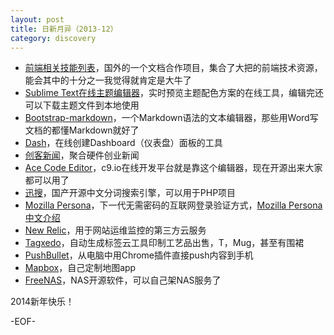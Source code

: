 ```yaml
---
layout: post
title: 日新月异（2013-12）
category: discovery
---
```


* [前端相关技能列表](https://github.com/dypsilon/frontend-dev-bookmarks)，国外的一个文档合作项目，集合了大把的前端技术资源，能会其中的十分之一我觉得就肯定是大牛了
* [Sublime Text在线主题编辑器](http://tmtheme-editor.herokuapp.com)，实时预览主题配色方案的在线工具，编辑完还可以下载主题文件到本地使用
* [Bootstrap-markdown](http://toopay.github.io/bootstrap-markdown/)，一个Markdown语法的文本编辑器，那些用Word写文档的都懂Markdown就好了
* [Dash](https://www.thedash.com/)，在线创建Dashboard（仪表盘）面板的工具
* [创客新闻](http://maker.vc/)，聚合硬件创业新闻
* [Ace Code Editor](http://ace.c9.io)，c9.io在线开发平台就是靠这个编辑器，现在开源出来大家都可以用了
* [迅搜](http://www.xunsearch.com/)，国产开源中文分词搜索引擎，可以用于PHP项目
* [Mozilla Persona](https://www.persona.org/)，下一代无需密码的互联网登录验证方式，[Mozilla Persona中文介绍](http://chloerei.com/2013/12/06/mozilla-persona/)
* [New Relic](http://newrelic.com/)，用于网站运维监控的第三方云服务
* [Tagxedo](http://www.tagxedo.com/)，自动生成标签云工具印制工艺品出售，T，Mug，甚至有围裙
* [PushBullet](https://www.pushbullet.com/)，从电脑中用Chrome插件直接push内容到手机
* [Mapbox](https://www.mapbox.com/)，自己定制地图app
* [FreeNAS](http://www.freenas.org/)，NAS开源软件，可以自己架NAS服务了

2014新年快乐！

-EOF-
